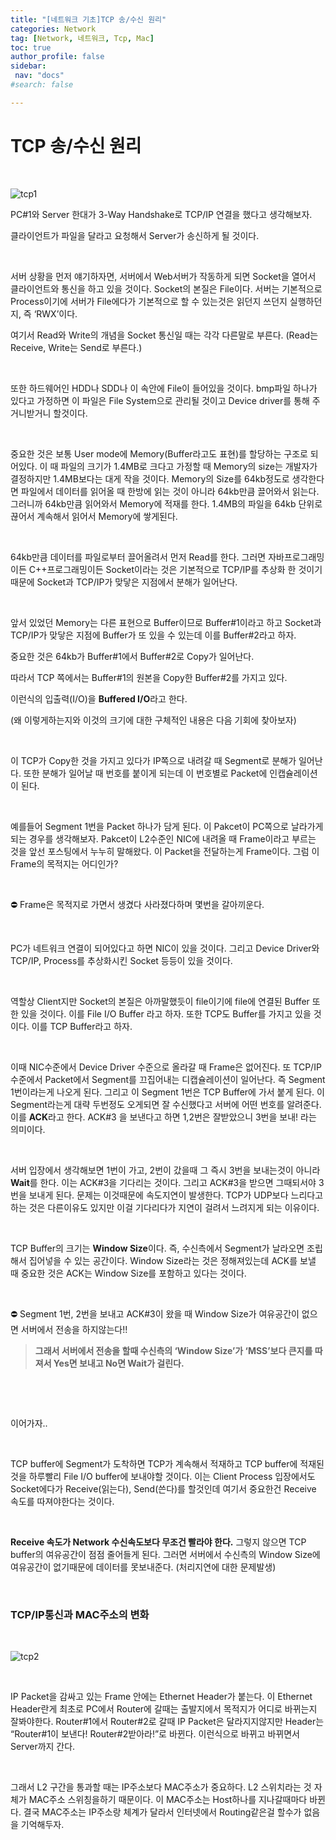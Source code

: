 ```yaml
---
title: "[네트워크 기초]TCP 송/수신 원리"
categories: Network
tag: [Network, 네트워크, Tcp, Mac]
toc: true
author_profile: false
sidebar:
 nav: "docs"
#search: false

---
```


# TCP 송/수신 원리

    

![tcp1](https://user-images.githubusercontent.com/75375944/188298657-c643e4d8-3ac1-43dd-857c-cf0718561571.jpeg)



 PC#1와 Server 한대가 3-Way Handshake로 TCP/IP 연결을 했다고 생각해보자.

클라이언트가 파일을 달라고 요청해서 Server가 송신하게 될 것이다.

    

 서버 상황을 먼저 얘기하자면, 서버에서 Web서버가 작동하게 되면 Socket을 열어서 클라이언트와 통신을 하고 있을 것이다. Socket의 본질은 File이다. 서버는 기본적으로 Process이기에 서버가 File에다가 기본적으로 할 수 있는것은 읽던지 쓰던지 실행하던지, 즉 ‘RWX’이다.

여기서 Read와 Write의 개념을 Socket 통신일 때는 각각 다른말로 부른다. (Read는 Receive, Write는 Send로 부른다.)

    

 또한 하드웨어인 HDD나 SDD나 이 속안에 File이 들어있을 것이다. bmp파일 하나가 있다고 가정하면 이 파일은 File System으로 관리될 것이고 Device driver를 통해 주거니받거니 할것이다.

    

 중요한 것은 보통 User mode에 Memory(Buffer라고도 표현)를 할당하는 구조로 되어있다. 이 때 파일의 크기가 1.4MB로 크다고 가정할 때 Memory의 size는 개발자가 결정하지만 1.4MB보다는 대게 작을 것이다. Memory의 Size를 64kb정도로 생각한다면 파일에서 데이터를 읽어올 때 한방에 읽는 것이 아니라 64kb만큼 끌어와서 읽는다. 그러니까 64kb만큼 읽어와서 Memory에 적재를 한다. 1.4MB의 파일을 64kb 단위로 끊어서 계속해서 읽어서 Memory에 쌓게된다.

    

 64kb만큼 데이터를 파일로부터 끌어올려서 먼저 Read를 한다. 그러면 자바프로그래밍이든 C++프로그래밍이든 Socket이라는 것은 기본적으로 TCP/IP를 추상화 한 것이기 때문에 Socket과 TCP/IP가 맞닿은 지점에서 분해가 일어난다.

    

 앞서 있었던 Memory는 다른 표현으로 Buffer이므로 Buffer#1이라고 하고 Socket과 TCP/IP가 맞닿은 지점에 Buffer가 또 있을 수 있는데 이를 Buffer#2라고 하자.

중요한 것은 64kb가 Buffer#1에서 Buffer#2로 Copy가 일어난다.

따라서 TCP 쪽에서는 Buffer#1의 원본을 Copy한 Buffer#2를 가지고 있다.

이런식의 입출력(I/O)을 **Buffered I/O**라고 한다.

(왜 이렇게하는지와 이것의 크기에 대한 구체적인 내용은 다음 기회에 찾아보자)

    

 이 TCP가 Copy한 것을 가지고 있다가 IP쪽으로 내려갈 때 Segment로 분해가 일어난다. 또한 분해가 일어날 때 번호를 붙이게 되는데 이 번호별로 Packet에 인캡슐레이션이 된다.

    

 예를들어 Segment 1번을 Packet 하나가 담게 된다. 이 Pakcet이 PC쪽으로 날라가게 되는 경우를 생각해보자. Pakcet이 L2수준인 NIC에 내려올 때 Frame이라고 부르는 것을 앞선 포스팅에서 누누히 말해왔다. 이 Packet을 전달하는게 Frame이다. 그럼 이 Frame의 목적지는 어디인가?

    

<aside>
⛔ Frame은 목적지로 가면서 생겼다 사라졌다하며 몇번을 갈아끼운다.

</aside>

    

 PC가 네트워크 연결이 되어있다고 하면 NIC이 있을 것이다. 그리고 Device Driver와 TCP/IP, Process를 추상화시킨 Socket 등등이 있을 것이다.

    

 역할상 Client지만 Socket의 본질은 아까말했듯이 file이기에 file에 연결된 Buffer 또한 있을 것이다. 이를 File I/O Buffer 라고 하자. 또한 TCP도 Buffer를 가지고 있을 것이다. 이를 TCP Buffer라고 하자.

    

 이때 NIC수준에서 Device Driver 수준으로 올라갈 때 Frame은 없어진다. 또 TCP/IP 수준에서 Packet에서 Segment를 끄집어내는 디캡슐레이션이 일어난다. 즉 Segment 1번이라는게 나오게 된다. 그리고 이 Segment 1번은 TCP Buffer에 가서 붙게 된다. 이 Segment라는게 대략 두번정도 오게되면 잘 수신했다고 서버에 어떤 번호를 알려준다. 이를 **ACK**라고 한다. ACK#3 을 보낸다고 하면 1,2번은 잘받았으니 3번을 보내! 라는 의미이다.

    

 서버 입장에서 생각해보면 1번이 가고, 2번이 갔을때 그 즉시 3번을 보내는것이 아니라 **Wait**를 한다. 이는 ACK#3을 기다리는 것이다. 그리고 ACK#3을 받으면 그때되서야 3번을 보내게 된다. 문제는 이것때문에 속도지연이 발생한다. TCP가 UDP보다 느리다고 하는 것은 다른이유도 있지만 이걸 기다리다가 지연이 걸려서 느려지게 되는 이유이다.

    

 TCP Buffer의 크기는 **Window Size**이다. 즉, 수신측에서 Segment가 날라오면 조립해서 집어넣을 수 있는 공간이다. Window Size라는 것은 정해져있는데 ACK를 보낼 때 중요한 것은 ACK는 Window Size를 포함하고 있다는 것이다.

    

<aside>
⛔ Segment 1번, 2번을 보내고 ACK#3이 왔을 때 Window Size가 여유공간이 없으면 서버에서 전송을 하지않는다!!

</aside>

> **그래서 서버에서 전송을 할때 수신측의 ‘Window Size’가 ‘MSS’보다 큰지를 따져서 Yes면 보내고 No면 Wait가 걸린다.**

    

    

이어가자..

    

 TCP buffer에 Segment가 도착하면 TCP가 계속해서 적재하고 TCP buffer에 적재된것을 하루빨리 File I/O buffer에 보내야할 것이다. 이는 Client Process 입장에서도 Socket에다가 Receive(읽는다), Send(쓴다)를 할것인데 여기서 중요한건 Receive 속도를 따져야한다는 것이다.

    

**Receive 속도가 Network 수신속도보다 무조건 빨라야 한다.** 그렇지 않으면 TCP buffer의 여유공간이 점점 줄어들게 된다. 그러면 서버에서 수신측의 Window Size에 여유공간이 없기때문에 데이터를 못보내준다. (처리지연에 대한 문제발생)

    

### TCP/IP통신과 MAC주소의 변화

    

![tcp2](https://user-images.githubusercontent.com/75375944/188298658-4c08194c-a76f-4029-9253-ccbdbcd23c89.jpeg)

    

 IP Packet을 감싸고 있는 Frame 안에는 Ethernet Header가 붙는다. 이 Ethernet Header란게 최초로 PC에서 Router에 갈때는 출발지에서 목적지가 어디로 바뀌는지 잘봐야한다. Router#1에서 Router#2로 갈때 IP Packet은 달라지지않지만 Header는 “Router#1이 보낸다! Router#2받아라!”로 바뀐다. 이런식으로 바뀌고 바뀌면서 Server까지 간다.

    

 그래서 L2 구간을 통과할 때는 IP주소보다 MAC주소가 중요하다. L2 스위치라는 것 자체가 MAC주소 스위칭을하기 때문이다. 이 MAC주소는 Host하나를 지나갈때마다 바뀐다. 결국 MAC주소는 IP주소랑 체계가 달라서 인터넷에서 Routing같은걸 할수가 없음을 기억해두자.
